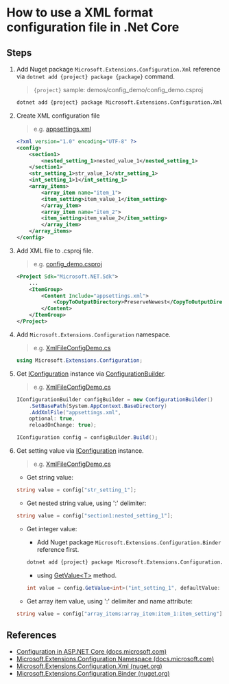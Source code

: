 # How to use a XML format configuration file in .Net Core

## Steps

1. Add Nuget package `Microsoft.Extensions.Configuration.Xml` reference via `dotnet add {project} package {package}` command.

    > `{project}` sample: demos/config_demo/config_demo.csproj

    ```bash
    dotnet add {project} package Microsoft.Extensions.Configuration.Xml
    ```

2. Create XML configuration file

   > e.g. [appsettings.xml](../../demos/config_demo/appsettings.xml)

    ```xml
    <?xml version="1.0" encoding="UTF-8" ?>
    <config>
        <section1>
            <nested_setting_1>nested_value_1</nested_setting_1>
        </section1>
        <str_setting_1>str_value_1</str_setting_1>
        <int_setting_1>1</int_setting_1>
        <array_items>
            <array_item name="item_1">
            <item_setting>item_value_1</item_setting>
            </array_item>
            <array_item name="item_2">
            <item_setting>item_value_2</item_setting>
            </array_item>
        </array_items>
    </config>
    ```

3. Add XML file to .csproj file.

    > e.g. [config_demo.csproj](../../demos/config_demo/config_demo.csproj)
    ```xml
    <Project Sdk="Microsoft.NET.Sdk">
        ...
        <ItemGroup>
            <Content Include="appsettings.xml">
                <CopyToOutputDirectory>PreserveNewest</CopyToOutputDirectory>
            </Content>
        </ItemGroup>
    </Project>
    ```

4. Add `Microsoft.Extensions.Configuration` namespace.

    > e.g. [XmlFileConfigDemo.cs](../../demos/config_demo/XmlFileConfigDemo.cs)
    ```csharp
    using Microsoft.Extensions.Configuration;
    ```

5. Get [IConfiguration](https://docs.microsoft.com/en-us/dotnet/api/microsoft.extensions.configuration.iconfiguration) instance via [ConfigurationBuilder](https://docs.microsoft.com/en-us/dotnet/api/microsoft.extensions.configuration.configurationbuilder).

    > e.g. [XmlFileConfigDemo.cs](../../demos/config_demo/XmlFileConfigDemo.cs)
    ```csharp
    IConfigurationBuilder configBuilder = new ConfigurationBuilder()
        .SetBasePath(System.AppContext.BaseDirectory)
        .AddXmlFile("appsettings.xml",
        optional: true,
        reloadOnChange: true);

    IConfiguration config = configBuilder.Build();
    ```

6. Get setting value via [IConfiguration](https://docs.microsoft.com/en-us/dotnet/api/microsoft.extensions.configuration.iconfiguration) instance.

    > e.g. [XmlFileConfigDemo.cs](../../demos/config_demo/XmlFileConfigDemo.cs)
    * Get string value:
    ```csharp
    string value = config["str_setting_1"];
    ```

    * Get nested string value, using ':' delimiter:
    ```csharp
    string value = config["section1:nested_setting_1"];
    ```

    * Get integer value:
        * Add Nuget package `Microsoft.Extensions.Configuration.Binder` reference first.
        ```bash
        dotnet add {project} package Microsoft.Extensions.Configuration.Binder
        ```
        * using [GetValue&lt;T&gt;](https://docs.microsoft.com/en-us/dotnet/api/microsoft.extensions.configuration.configurationbinder.getvalue) method.
        ```csharp
        int value = config.GetValue<int>("int_setting_1", defaultValue: 0);
        ```

    * Get array item value, using ':' delimiter and name attribute:
    ```csharp
    string value = config["array_items:array_item:item_1:item_setting"];
    ```

## References

* [Configuration in ASP.NET Core (docs.microsoft.com)](https://docs.microsoft.com/en-us/aspnet/core/fundamentals/configuration/)
* [Microsoft.Extensions.Configuration Namespace (docs.microsoft.com)](https://docs.microsoft.com/en-us/dotnet/api/microsoft.extensions.configuration)
* [Microsoft.Extensions.Configuration.Xml (nuget.org)](https://www.nuget.org/packages/Microsoft.Extensions.Configuration.Xml)
* [Microsoft.Extensions.Configuration.Binder (nuget.org)](https://www.nuget.org/packages/Microsoft.Extensions.Configuration.Binder)